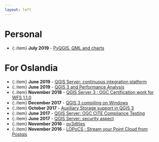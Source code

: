 ```yaml
---
layout: left
---
```



# Personal

  + {:.item} **July 2019** - <a href="https://pblottiere.github.io/2019/07/30/qml/">PyQGIS, QML and charts</a>


# For Oslandia

  + {:.item} **June 2019** - <a href="https://oslandia.com/en/2019/06/27/qgis-server-continuous-integration-platform/">QGIS Server: continuous integration platform</a>
  + {:.item} **June 2019** - <a href="https://oslandia.com/2019/06/21/qgis-3-and-performance-analysis/">QGIS 3 and Performance Analysis</a>
  + {:.item} **November 2018** - <a href="https://oslandia.com/2018/11/06/qgis-server-3-ogc-certification-work-for-wfs-1-1-0/">QGIS Server 3 : OGC Certification work for WFS 1.1.0</a>
  + {:.item} **December 2017** - <a href="https://oslandia.com/2017/12/20/qgis-3-compiling-on-windows/">QGIS 3 compiling on Windows</a>
  + {:.item} **October 2017** - <a href="https://oslandia.com/2017/10/17/auxiliary-storage-support-in-qgis-3/">Auxiliary Storage support in QGIS 3</a>
  + {:.item} **June 2017** - <a href="https://oslandia.com/2017/06/16/qgis-server-ogc-cite-compliance-testing/">QGIS Server: OGC CITE Compliance Testing</a>
  + {:.item} **June 2017** - <a href="https://oslandia.com/2017/06/14/qgis-server-security-aspect/">QGIS Server: security aspect</a>
  + {:.item} **November 2016** - <a href="https://oslandia.com/en/2016/11/08/py3dtiles/">py3dtiles</a>
  + {:.item} **November 2016** - <a href="https://oslandia.com/en/2016/11/03/locpocs-stream-point-cloud-postgis/">LOPoCS : Stream your Point Cloud from Postgis</a>
